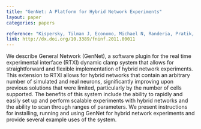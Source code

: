 ```yaml
---
title: "GenNet: A Platform for Hybrid Network Experiments"
layout: paper
categories: papers

reference: "Kispersky, Tilman J, Economo, Michael N, Randeria, Pratik, White, John A. GenNet: A Platform for Hybrid Network Experiments. Front Neuroinform (2011) vol. 5 pp. 11."
link: http://dx.doi.org/10.3389/fninf.2011.00011
---
```


We describe General Network (GenNet), a software plugin for the real time experimental interface (RTXI) dynamic clamp system that allows for straightforward and flexible implementation of hybrid network experiments. This extension to RTXI allows for hybrid networks that contain an arbitrary number of simulated and real neurons, significantly improving upon previous solutions that were limited, particularly by the number of cells supported. The benefits of this system include the ability to rapidly and easily set up and perform scalable experiments with hybrid networks and the ability to scan through ranges of parameters. We present instructions for installing, running and using GenNet for hybrid network experiments and provide several example uses of the system.
